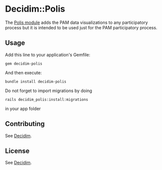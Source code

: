 # Decidim::Polis
The [Polis module](https://github.com/pol-is) adds the PAM data visualizations to any participatory process but it is intended to be used just for the PAM participatory process.

## Usage
Add this line to your application's Gemfile:
```
gem decidim-polis
```
And then execute:
```
bundle install decidim-polis
```

Do not forget to import migrations by doing
```
rails decidim_polis:install:migrations
```
in your app folder

## Contributing
See [Decidim](https://github.com/decidim/decidim).

## License
See [Decidim](https://github.com/decidim/decidim).

